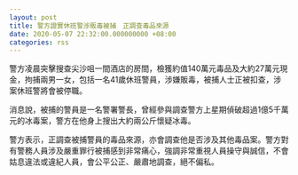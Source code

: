 ```yaml
---
layout: post
title: 警方證實休班警涉販毒被捕　正調查毒品來源
date: 2020-05-07 22:32:00.000000000 +08:00
categories: rss
---
```


警方凌晨突擊搜查尖沙咀一間酒店的房間，檢獲約值140萬元毒品及大約27萬元現金，拘捕兩男一女，包括一名41歲休班警員，涉嫌販毒，被捕人士正被扣查，涉案休班警將會被停職。

消息說，被捕的警員是一名警署警長，曾經參與調查警方上星期偵破超過1億5千萬元的冰毒案，警方在他身上搜出大約兩公斤懷疑冰毒。

警方表示，正調查被捕警員的毒品來源，亦會調查他是否涉及其他毒品案。警方對有警務人員涉及嚴重罪行被捕感到非常痛心，強調非常重視人員操守與誠信，不會姑息違法或違紀人員，會公平公正、嚴肅地調查，絕不偏私。
